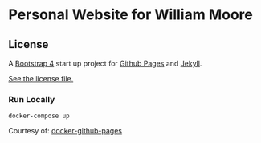 
# Personal Website for William Moore




## License
A [Bootstrap 4](https://getbootstrap.com/) start up project for [Github Pages](https://pages.github.com/) and [Jekyll](https://jekyllrb.com/).


[See the license file.](./LICENSE.md)

### Run Locally

	docker-compose up
	
Courtesy of: [docker-github-pages](https://github.com/Starefossen/docker-github-pages)